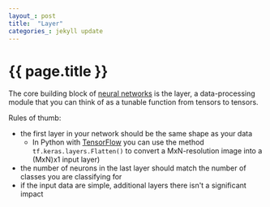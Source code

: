 ```yaml
---
layout_: post
title:  "Layer"
categories_: jekyll update
---
```


# {{ page.title }}

The core building block of [neural networks](neural-network.html) is the layer, a data-processing module that you can think of 
as a tunable function from tensors to tensors.

Rules of thumb:

- the first layer in your network should be the same shape as your data
  - In Python with [TensorFlow](tensorflow.html) you can use the method `tf.keras.layers.Flatten()` to convert a MxN-resolution image into a (MxN)x1 input layer)
- the number of neurons in the last layer should match the number of classes you are classifying for
- if the input data are simple, additional layers there isn't a significant impact 
